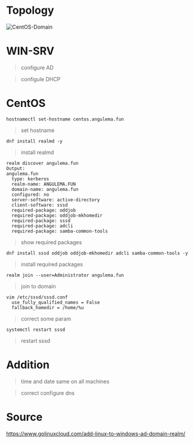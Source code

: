 # Topology
![CentOS-Domain](https://user-images.githubusercontent.com/62337797/140320114-1bc033f9-3561-4998-999b-23b17c0316df.png)
# WIN-SRV 

> configure AD

> configule DHCP

# CentOS
```
hostnamectl set-hostname centos.angulema.fun
```
> set hostname
```
dnf install realmd -y
```
> install realmd
```
realm discover angulema.fun
Output:
angulema.fun
  type: kerberos
  realm-name: ANGULEMA.FUN
  domain-name: angulema.fun
  configured: no
  server-software: active-directory
  client-software: sssd
  required-package: oddjob
  required-package: oddjob-mkhomedir
  required-package: sssd
  required-package: adcli
  required-package: samba-common-tools

```
> show required packages
```
dnf install sssd oddjob oddjob-mkhomedir adcli samba-common-tools -y
```
> install required packages
```
realm join --user=Administrator angulema.fun
```
> join to domain
```
vim /etc/sssd/sssd.conf
  use_fully_qualified_names = False
  fallback_homedir = /home/%u
```
> correct some param
```
systemctl restart sssd
```
> restart sssd

# Addition
> time and date same on all machines 

> correct configure dns 
# Source
https://www.golinuxcloud.com/add-linux-to-windows-ad-domain-realm/
